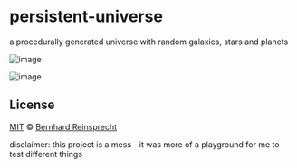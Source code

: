 # persistent-universe

a procedurally generated universe with random galaxies, stars and planets

![image](https://github.com/breinsp/unity-persistent-universe/blob/master/res/q3yrGCt.jpg)

![image](https://github.com/breinsp/unity-persistent-universe/blob/master/res/planet.gif)

## License

[MIT](LICENSE.md) © [Bernhard Reinsprecht](https://breinsp.github.io)

disclaimer:
this project is a mess - it was more of a playground for me to test different things
